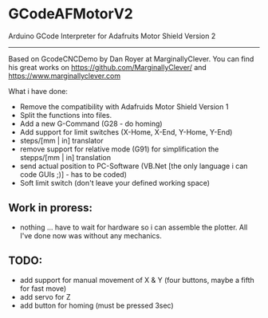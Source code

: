 GCodeAFMotorV2
==============

Arduino GCode Interpreter for Adafruits Motor Shield Version 2

--------------

Based on GcodeCNCDemo by Dan Royer at MarginallyClever.
You can find his great works on https://github.com/MarginallyClever/
and https://www.marginallyclever.com

What i have done:

 - Remove the compatibility with Adafruids Motor Shield Version 1
 - Split the functions into files.
 - Add a new G-Command (G28 - do homing)
 - Add support for limit switches (X-Home, X-End, Y-Home, Y-End)
 - steps/[mm | in] translator
 - remove support for relative mode (G91) for simplification the stepps/[mm | in] translation
 - send actual position to PC-Software (VB.Net [the only language i can code GUIs ;)] - has to be coded)
 - Soft limit switch (don't leave your defined working space)
 
Work in proress:
--------------

 - nothing ... have to wait for hardware so i can assemble the plotter. All I've done now was without any mechanics.

TODO:
--------------

 - add support for manual movement of X & Y (four buttons, maybe a fifth for fast move)
 - add servo for Z 
 - add button for homing (must be pressed 3sec)
 
